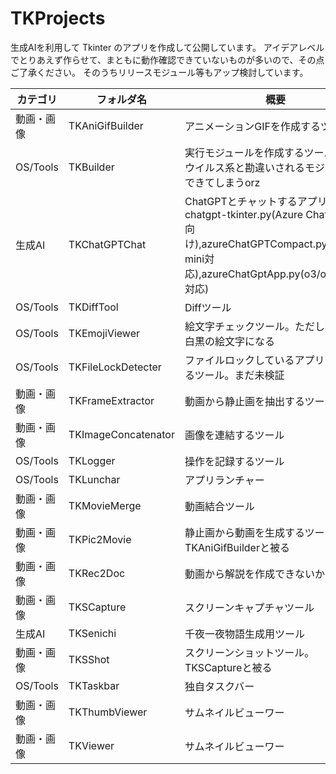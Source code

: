 # TKProjects

生成AIを利用して Tkinter のアプリを作成して公開しています。
アイデアレベルでとりあえず作らせて、まともに動作確認できていないものが多いので、その点ご了承ください。
そのうちリリースモジュール等もアップ検討しています。


|カテゴリ|フォルダ名|概要|
|---|---|---|
|動画・画像|TKAniGifBuilder|アニメーションGIFを作成するツール|
|OS/Tools|TKBuilder|実行モジュールを作成するツール。現状ウイルス系と勘違いされるモジュールができてしまうorz|
|生成AI|TKChatGPTChat|ChatGPTとチャットするアプリ:azure-chatgpt-tkinter.py(Azure ChatGPT 4o 向け),azureChatGPTCompact.py(o3/o4-mini対応),azureChatGptApp.py(o3/o4-mini対応)|
|OS/Tools|TKDiffTool|Diffツール|
|OS/Tools|TKEmojiViewer|絵文字チェックツール。ただし昔懐かし白黒の絵文字になる|
|OS/Tools|TKFileLockDetecter|ファイルロックしているアプリを見つけるツール。まだ未検証|
|動画・画像|TKFrameExtractor|動画から静止画を抽出するツール|
|動画・画像|TKImageConcatenator|画像を連結するツール|
|OS/Tools|TKLogger|操作を記録するツール|
|OS/Tools|TKLunchar|アプリランチャー|
|動画・画像|TKMovieMerge|動画結合ツール|
|動画・画像|TKPic2Movie|静止画から動画を生成するツール。TKAniGifBuilderと被る|
|動画・画像|TKRec2Doc|動画から解説を作成できないか？の検証|
|動画・画像|TKSCapture|スクリーンキャプチャツール|
|生成AI|TKSenichi|千夜一夜物語生成用ツール|
|動画・画像|TKSShot|スクリーンショットツール。TKSCaptureと被る|
|OS/Tools|TKTaskbar|独自タスクバー|
|動画・画像|TKThumbViewer|サムネイルビューワー|
|動画・画像|TKViewer|サムネイルビューワー|

